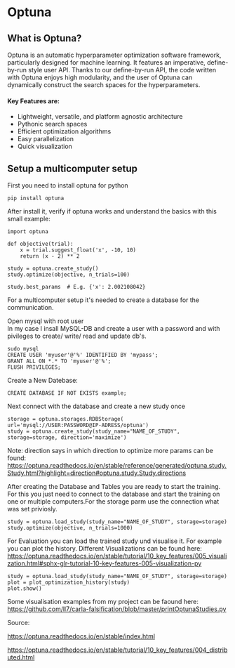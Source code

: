 # Optuna

## What is Optuna? 

Optuna is an automatic hyperparameter optimization software framework, particularly designed for machine learning. It features an imperative, define-by-run style user API. Thanks to our define-by-run API, the code written with Optuna enjoys high modularity, and the user of Optuna can dynamically construct the search spaces for the hyperparameters.


#### Key Features are: 

- Lightweight, versatile, and platform agnostic architecture
- Pythonic search spaces
- Efficient optimization algorithms
- Easy parallelization
- Quick visualization


## Setup a multicomputer setup 

First you need to install optuna for python
    
    pip install optuna


After install it, verify if optuna works and understand the basics with this small example:

    import optuna

    def objective(trial):
        x = trial.suggest_float('x', -10, 10)
        return (x - 2) ** 2

    study = optuna.create_study()
    study.optimize(objective, n_trials=100)

    study.best_params  # E.g. {'x': 2.002108042}

For a multicomputer setup it's needed to create a database for the communication. 

Open mysql with root user  
In my case I insall MySQL-DB and create a user with a password and with pivileges to create/ write/ read and update db's. 
    
    sudo mysql
    CREATE USER 'myuser'@'%' IDENTIFIED BY 'mypass';
    GRANT ALL ON *.* TO 'myuser'@'%';
    FLUSH PRIVILEGES;
    
Create a New Datebase:

    CREATE DATABASE IF NOT EXISTS example; 
    
Next connect with the database and create a new study once

    storage = optuna.storages.RDBStorage(
    url='mysql://USER:PASSWORD@IP-ADRESS/optuna')
    study = optuna.create_study(study_name="NAME_OF_STUDY", storage=storage, direction='maximize')
    
Note: direction says in which direction to optimize more params can be found: https://optuna.readthedocs.io/en/stable/reference/generated/optuna.study.Study.html?highlight=direction#optuna.study.Study.directions

After creating the Database and Tables you are ready to start the training. For this you just need to connect to the database and start the training on one or multiple computers.For the storage parm use the connection what was set priviosly. 

    study = optuna.load_study(study_name="NAME_OF_STUDY", storage=storage)
    study.optimize(objective, n_trials=1000)

For Evaluation you can load the trained study und visualise it. For example you can plot the history. Different Visualizations can be found here: https://optuna.readthedocs.io/en/stable/tutorial/10_key_features/005_visualization.html#sphx-glr-tutorial-10-key-features-005-visualization-py

    study = optuna.load_study(study_name="NAME_OF_STUDY", storage=storage)
    plot = plot_optimization_history(study)
    plot.show()

Some visualisation examples from my project can be faound here: https://github.com/ll7/carla-falsification/blob/master/printOptunaStudies.py

Source: 

https://optuna.readthedocs.io/en/stable/index.html

https://optuna.readthedocs.io/en/stable/tutorial/10_key_features/004_distributed.html
